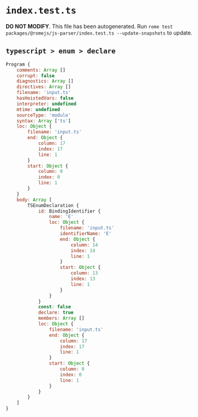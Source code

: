 # `index.test.ts`

**DO NOT MODIFY**. This file has been autogenerated. Run `rome test packages/@romejs/js-parser/index.test.ts --update-snapshots` to update.

## `typescript > enum > declare`

```javascript
Program {
	comments: Array []
	corrupt: false
	diagnostics: Array []
	directives: Array []
	filename: 'input.ts'
	hasHoistedVars: false
	interpreter: undefined
	mtime: undefined
	sourceType: 'module'
	syntax: Array ['ts']
	loc: Object {
		filename: 'input.ts'
		end: Object {
			column: 17
			index: 17
			line: 1
		}
		start: Object {
			column: 0
			index: 0
			line: 1
		}
	}
	body: Array [
		TSEnumDeclaration {
			id: BindingIdentifier {
				name: 'E'
				loc: Object {
					filename: 'input.ts'
					identifierName: 'E'
					end: Object {
						column: 14
						index: 14
						line: 1
					}
					start: Object {
						column: 13
						index: 13
						line: 1
					}
				}
			}
			const: false
			declare: true
			members: Array []
			loc: Object {
				filename: 'input.ts'
				end: Object {
					column: 17
					index: 17
					line: 1
				}
				start: Object {
					column: 0
					index: 0
					line: 1
				}
			}
		}
	]
}
```
